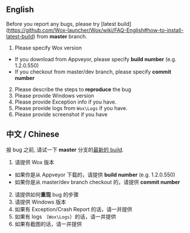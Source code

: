 ## English

Before you report any bugs, please try [latest build]
(https://github.com/Wox-launcher/Wox/wiki/FAQ-English#how-to-install-latest-build) 
from **master** branch.

1. Please specify Wox version
  - If you download from Appveyor, please specify **build number** (e.g. 1.2.0.550)
  - If you checkout from master/dev branch, please specify **commit number**
2. Please describe the steps to **reproduce** the bug
3. Please provide Windows version
4. Please provide Exception info if you have.
5. Please provide logs from `Wox\Logs` if you have.
6. Please provide screenshot if you have

## 中文 / Chinese

报 bug 之前, 请试一下 **master** 分支的[最新的 build](https://github.com/Wox-launcher/Wox/wiki/FAQ-%E4%B8%AD%E6%96%87#%E5%A6%82%E4%BD%95%E5%AE%89%E8%A3%85%E6%9C%80%E6%96%B0-build).

1. 请提供 Wox 版本
  - 如果你是从 Appveyor 下载的，请提供 **build number** (e.g. 1.2.0.550)
  - 如果你是从 master/dev branch checkout 的，请提供 **commit number**
2. 请提供如何**重现** bug 的步骤
3. 请提供 Windows 版本
4. 如果有 Exception/Crash Report 的话，请一并提供
5. 如果有 logs （`Wox\Logs`）的话，请一并提供
6. 如果有截图的话，请一并提供
